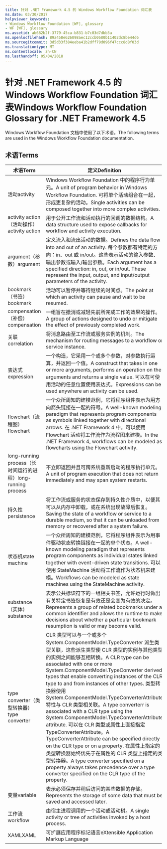 ```yaml
---
title: 针对 .NET Framework 4.5 的 Windows Workflow Foundation 词汇表
ms.date: 03/30/2017
helpviewer_keywords:
- Windows Workflow Foundation [WF], glossary
- WF [WF], glossary
ms.assetid: ab682b2f-3779-45ca-b831-b7c03d7dbb3a
ms.openlocfilehash: 89a458e626098aec12ccb0680b11402dc8be44d6
ms.sourcegitcommit: 3d5d33f384eeba41b2dff79d096f47ccc8d8f03d
ms.translationtype: MT
ms.contentlocale: zh-CN
ms.lasthandoff: 05/04/2018
---
```

# <a name="windows-workflow-foundation-glossary-for-net-framework-45"></a><span data-ttu-id="cfba8-102">针对 .NET Framework 4.5 的 Windows Workflow Foundation 词汇表</span><span class="sxs-lookup"><span data-stu-id="cfba8-102">Windows Workflow Foundation Glossary for .NET Framework 4.5</span></span>
<span data-ttu-id="cfba8-103">Windows Workflow Foundation 文档中使用了以下术语。</span><span class="sxs-lookup"><span data-stu-id="cfba8-103">The following terms are used in the Windows Workflow Foundation documentation.</span></span>  
  
## <a name="terms"></a><span data-ttu-id="cfba8-104">术语</span><span class="sxs-lookup"><span data-stu-id="cfba8-104">Terms</span></span>  
  
|<span data-ttu-id="cfba8-105">术语</span><span class="sxs-lookup"><span data-stu-id="cfba8-105">Term</span></span>|<span data-ttu-id="cfba8-106">定义</span><span class="sxs-lookup"><span data-stu-id="cfba8-106">Definition</span></span>|  
|----------|----------------|  
|<span data-ttu-id="cfba8-107">活动</span><span class="sxs-lookup"><span data-stu-id="cfba8-107">activity</span></span>|<span data-ttu-id="cfba8-108">Windows Workflow Foundation 中的程序行为单元。</span><span class="sxs-lookup"><span data-stu-id="cfba8-108">A unit of program behavior in Windows Workflow Foundation.</span></span> <span data-ttu-id="cfba8-109">可将单个活动组合在一起，形成更复杂的活动。</span><span class="sxs-lookup"><span data-stu-id="cfba8-109">Single activities can be composed together into more complex activities.</span></span>|  
|<span data-ttu-id="cfba8-110">activity action（活动操作）</span><span class="sxs-lookup"><span data-stu-id="cfba8-110">activity action</span></span>|<span data-ttu-id="cfba8-111">用于公开工作流和活动执行的回调的数据结构。</span><span class="sxs-lookup"><span data-stu-id="cfba8-111">A data structure used to expose callbacks for workflow and activity execution.</span></span>|  
|<span data-ttu-id="cfba8-112">argument（参数）</span><span class="sxs-lookup"><span data-stu-id="cfba8-112">argument</span></span>|<span data-ttu-id="cfba8-113">定义流入和流出活动的数据。</span><span class="sxs-lookup"><span data-stu-id="cfba8-113">Defines the data flow into and out of an activity.</span></span> <span data-ttu-id="cfba8-114">每个参数都有特定的方向：in、out 或 in/out。这些表示活动的输入参数、输出参数或输入/输出参数。</span><span class="sxs-lookup"><span data-stu-id="cfba8-114">Each argument has a specified direction: in, out, or in/out. These represent the input, output, and input/output parameters of the activity.</span></span>|  
|<span data-ttu-id="cfba8-115">bookmark（书签）</span><span class="sxs-lookup"><span data-stu-id="cfba8-115">bookmark</span></span>|<span data-ttu-id="cfba8-116">活动可以暂停并等待继续的时间点。</span><span class="sxs-lookup"><span data-stu-id="cfba8-116">The point at which an activity can pause and wait to be resumed.</span></span>|  
|<span data-ttu-id="cfba8-117">compensation（补偿）</span><span class="sxs-lookup"><span data-stu-id="cfba8-117">compensation</span></span>|<span data-ttu-id="cfba8-118">一组旨在撤消或减轻先前所完成工作的效果的操作。</span><span class="sxs-lookup"><span data-stu-id="cfba8-118">A group of actions designed to undo or mitigate the effect of previously completed work.</span></span>|  
|<span data-ttu-id="cfba8-119">关联</span><span class="sxs-lookup"><span data-stu-id="cfba8-119">correlation</span></span>|<span data-ttu-id="cfba8-120">将消息路由至工作流或服务实例的机制。</span><span class="sxs-lookup"><span data-stu-id="cfba8-120">The mechanism for routing messages to a workflow or service instance.</span></span>|  
|<span data-ttu-id="cfba8-121">表达式</span><span class="sxs-lookup"><span data-stu-id="cfba8-121">expression</span></span>|<span data-ttu-id="cfba8-122">一个构造，它采用一个或多个参数，对参数执行运算，并返回一个值。</span><span class="sxs-lookup"><span data-stu-id="cfba8-122">A construct that takes in one or more arguments, performs an operation on the arguments and returns a single value.</span></span> <span data-ttu-id="cfba8-123">可以在可使用活动的任意位置使用表达式。</span><span class="sxs-lookup"><span data-stu-id="cfba8-123">Expressions can be used anywhere an activity can be used.</span></span>|  
|<span data-ttu-id="cfba8-124">flowchart（流程图）</span><span class="sxs-lookup"><span data-stu-id="cfba8-124">flowchart</span></span>|<span data-ttu-id="cfba8-125">一个众所周知的建模范例，它将程序组件表示为用方向箭头链接在一起的符号。</span><span class="sxs-lookup"><span data-stu-id="cfba8-125">A well-known modeling paradigm that represents program components as symbols linked together with directional arrows.</span></span>  <span data-ttu-id="cfba8-126">在 .NET Framework 4 中，可以使用 Flowchart 活动将工作流作为流程图来建模。</span><span class="sxs-lookup"><span data-stu-id="cfba8-126">In the .NET Framework 4, workflows can be modeled as flowcharts using the Flowchart activity.</span></span>|  
|<span data-ttu-id="cfba8-127">long-running process（长时间运行的进程）</span><span class="sxs-lookup"><span data-stu-id="cfba8-127">long-running process</span></span>|<span data-ttu-id="cfba8-128">不立即返回并且可跨系统重新启动的程序执行单元。</span><span class="sxs-lookup"><span data-stu-id="cfba8-128">A unit of program execution that does not return immediately and may span system restarts.</span></span>|  
|<span data-ttu-id="cfba8-129">持久性</span><span class="sxs-lookup"><span data-stu-id="cfba8-129">persistence</span></span>|<span data-ttu-id="cfba8-130">将工作流或服务的状态保存到持久性介质中，以便其可以从内存中卸载，或在系统出现故障后恢复。</span><span class="sxs-lookup"><span data-stu-id="cfba8-130">Saving the state of a workflow or service to a durable medium, so that it can be unloaded from memory or recovered after a system failure.</span></span>|  
|<span data-ttu-id="cfba8-131">状态机</span><span class="sxs-lookup"><span data-stu-id="cfba8-131">state machine</span></span>|<span data-ttu-id="cfba8-132">一个众所周知的建模范例，它将程序组件表示为用事件驱动状态转换链接在一起的单个状态。</span><span class="sxs-lookup"><span data-stu-id="cfba8-132">A well-known modeling paradigm that represents program components as individual states linked together with event-driven state transitions.</span></span>  <span data-ttu-id="cfba8-133">可以使用 StateMachine 活动将工作流作为状态机来建模。</span><span class="sxs-lookup"><span data-stu-id="cfba8-133">Workflows can be modeled as state machines using the StateMachine activity.</span></span>|  
|<span data-ttu-id="cfba8-134">substance（实体）</span><span class="sxs-lookup"><span data-stu-id="cfba8-134">substance</span></span>|<span data-ttu-id="cfba8-135">表示公共标识符下的一组相关书签，允许运行时做出有关特定书签恢复是有效还是会变为有效的决定。</span><span class="sxs-lookup"><span data-stu-id="cfba8-135">Represents a group of related bookmarks under a common identifier and allows the runtime to make decisions about whether a particular bookmark resumption is valid or may become valid.</span></span>|  
|<span data-ttu-id="cfba8-136">type converter（类型转换器）</span><span class="sxs-lookup"><span data-stu-id="cfba8-136">type converter</span></span>|<span data-ttu-id="cfba8-137">CLR 类型可以与一个或多个 System.ComponentModel.TypeConverter 派生类型关联，这些派生类型使 CLR 类型的实例与其他类型的实例之间能够互相转换。</span><span class="sxs-lookup"><span data-stu-id="cfba8-137">A CLR type can be associated with one or more System.ComponentModel.TypeConverter derived types that enable converting instances of the CLR type to and from instances of other types.</span></span> <span data-ttu-id="cfba8-138">类型转换器使用 System.ComponentModel.TypeConverterAttribute 特性与 CLR 类型相关联。</span><span class="sxs-lookup"><span data-stu-id="cfba8-138">A type converterr is associated with a CLR type using the System.ComponentModel.TypeConverterAttribute attribute.</span></span>  <span data-ttu-id="cfba8-139">可以在 CLR 类型或属性上直接指定 TypeConverterAttribute。</span><span class="sxs-lookup"><span data-stu-id="cfba8-139">A TypeConverterAttribute can be specified directly on the CLR type or on a property.</span></span> <span data-ttu-id="cfba8-140">在属性上指定的类型转换器始终优先于在属性的 CLR 类型上指定的类型转换器。</span><span class="sxs-lookup"><span data-stu-id="cfba8-140">A type converter specified on a property always takes precedence over a type converter specified on the CLR type of the property.</span></span>|  
|<span data-ttu-id="cfba8-141">变量</span><span class="sxs-lookup"><span data-stu-id="cfba8-141">variable</span></span>|<span data-ttu-id="cfba8-142">表示必须保存并稍后访问的某些数据的存储。</span><span class="sxs-lookup"><span data-stu-id="cfba8-142">Represents the storage of some data that must be saved and accessed later.</span></span>|  
|<span data-ttu-id="cfba8-143">工作流</span><span class="sxs-lookup"><span data-stu-id="cfba8-143">workflow</span></span>|<span data-ttu-id="cfba8-144">由宿主进程调用的一个活动或活动树。</span><span class="sxs-lookup"><span data-stu-id="cfba8-144">A single activity or tree of activities invoked by a host process.</span></span>|  
|<span data-ttu-id="cfba8-145">XAML</span><span class="sxs-lookup"><span data-stu-id="cfba8-145">XAML</span></span>|<span data-ttu-id="cfba8-146">可扩展应用程序标记语言</span><span class="sxs-lookup"><span data-stu-id="cfba8-146">eXtensible Application Markup Language</span></span>|
